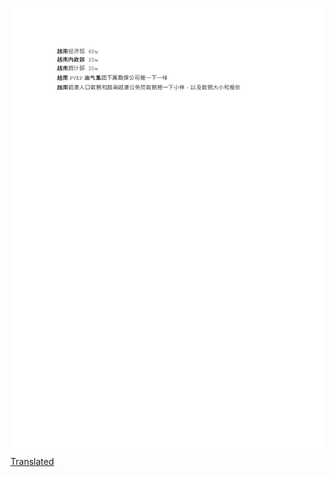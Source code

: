<img src='dbc9c90e-a3e6-4d71-bb93-5fb8394095ac_0.png'><a href='dbc9c90e-a3e6-4d71-bb93-5fb8394095ac_0.png.en.txt'>Translated</a><br>
